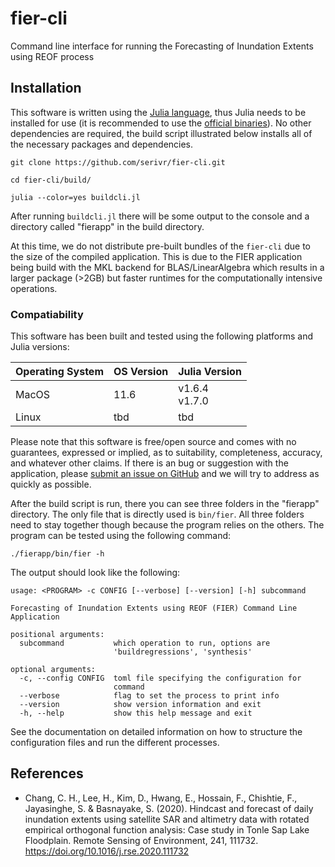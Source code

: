 # fier-cli
Command line interface for running the Forecasting of Inundation Extents using REOF process

## Installation

This software is written using the [Julia language](https://julialang.org/), thus Julia needs to be installed for use (it is recommended to use the [official binaries](https://julialang.org/downloads/)). No other dependencies are required, the build script illustrated below installs all of the necessary packages and dependencies.

```
git clone https://github.com/serivr/fier-cli.git

cd fier-cli/build/

julia --color=yes buildcli.jl
```
After running `buildcli.jl` there will be some output to the console and a directory called "fierapp" in the build directory.

At this time, we do not distribute pre-built bundles of the `fier-cli` due to the size of the compiled application. This is due to the FIER application being build with the MKL backend for BLAS/LinearAlgebra which results in a larger package (>2GB) but faster runtimes for the computationally intensive operations.

### Compatiability

This software has been built and tested using the following platforms and Julia versions:

| Operating System | OS Version | Julia Version        |
| ---------------- | ---------- | -------------------- |
| MacOS            | 11.6       | v1.6.4 <br/> v1.7.0  |
| Linux            | tbd        | tbd        |

Please note that this software is free/open source and comes with no guarantees, expressed or implied, as to suitability, completeness, accuracy, and whatever other claims. If there is an bug or suggestion with the application, please [submit an issue on GitHub](https://github.com/SERVIR/fier-cli/issues) and we will try to address as quickly as possible.

After the build script is run, there you can see three folders in the "fierapp" directory. The only file that is directly used is `bin/fier`. All three folders need to stay together though because the program relies on the others. The program can be tested using the following command:


```
./fierapp/bin/fier -h

```

The output should look like the following:

```
usage: <PROGRAM> -c CONFIG [--verbose] [--version] [-h] subcommand

Forecasting of Inundation Extents using REOF (FIER) Command Line
Application

positional arguments:
  subcommand           which operation to run, options are
                       'buildregressions', 'synthesis'

optional arguments:
  -c, --config CONFIG  toml file specifying the configuration for
                       command
  --verbose            flag to set the process to print info
  --version            show version information and exit
  -h, --help           show this help message and exit
```

See the documentation on detailed information on how to structure the configuration files and run the different processes.

## References

* Chang, C. H., Lee, H., Kim, D., Hwang, E., Hossain, F., Chishtie, F., Jayasinghe, S. & Basnayake, S. (2020). Hindcast and forecast of daily inundation extents using satellite SAR and altimetry data with rotated empirical orthogonal function analysis: Case study in Tonle Sap Lake Floodplain. Remote Sensing of Environment, 241, 111732. https://doi.org/10.1016/j.rse.2020.111732
